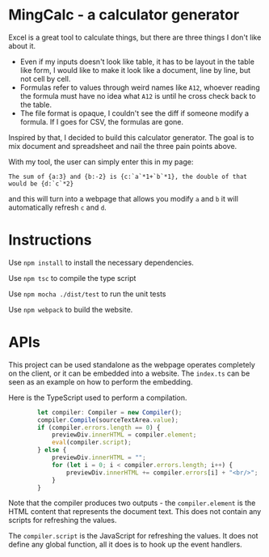 # MingCalc - a calculator generator

Excel is a great tool to calculate things, but there are three things I don't like about it.

- Even if my inputs doesn't look like table, it has to be layout in the table like form, I would like to make it look like a document, line by line, but not cell by cell.
- Formulas refer to values through weird names like `A12`, whoever reading the formula must have no idea what `A12` is until he cross check back to the table.
- The file format is opaque, I couldn't see the diff if someone modify a formula. If I goes for CSV, the formulas are gone.

Inspired by that, I decided to build this calculator generator. The goal is to mix document and spreadsheet and nail the three pain points above.

With my tool, the user can simply enter this in my page:

```
The sum of {a:3} and {b:-2} is {c:`a`*1+`b`*1}, the double of that would be {d:`c`*2}
```

and this will turn into a webpage that allows you modify `a` and `b` it will automatically refresh `c` and `d`.

# Instructions

Use `npm install` to install the necessary dependencies.

Use `npm tsc` to compile the type script

Use `npm mocha ./dist/test` to run the unit tests

Use `npm webpack` to build the website.

# APIs

This project can be used standalone as the webpage operates completely on the client, or it can be embedded into a website. The `index.ts` can be seen as an example on how to perform the embedding.

Here is the TypeScript used to perform a compilation.
```ts
        let compiler: Compiler = new Compiler();
        compiler.Compile(sourceTextArea.value);
        if (compiler.errors.length == 0) {
            previewDiv.innerHTML = compiler.element;
            eval(compiler.script);
        } else {
            previewDiv.innerHTML = "";
            for (let i = 0; i < compiler.errors.length; i++) {
                previewDiv.innerHTML += compiler.errors[i] + "<br/>";
            }
        }
```
Note that the compiler produces two outputs - the `compiler.element` is the HTML content that represents the document text. This does not contain any scripts for refreshing the values.

The `compiler.script` is the JavaScript for refreshing the values. It does not define any global function, all it does is to hook up the event handlers.